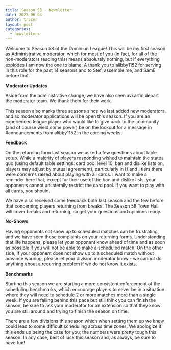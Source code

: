 ```yaml
---
title: Season 58 - Newsletter
date: 2023-06-04
author: tracer
layout: post
categories:
  - newsletters
---
```

Welcome to Season 58 of the Dominion League! This will be my first season as Administrative moderator, which for most of you (in fact, for all of the non-moderators reading this) means absolutely nothing, but if everything explodes I am now the one to blame. A thank you to alibby1152 for serving in this role for the past 14 seasons and to Stef, assemble me, and SamE before that.

**Moderator Updates**

A﻿side from the administrative change, we have also seen avi.arfin depart the moderator team. We thank them for their work.

T﻿his season also marks three seasons since we last added new moderators, and so moderator applications will be open this season. If you are an experienced league player who would like to give back to the community (and of course wield s﻿ome power) be on the lookout for a message in #announcements from alibby1152 in the coming weeks.

**F﻿eedback**

O﻿n the returning form last season we asked a few questions about table setup. While a majority of players responding wished to maintain the status quo (using default table settings: card pool level 10, ban and dislike lists on, players may adjust by mutual agreement), particularly in H and I tiers there were concerns raised about playing with all cards. I want to make a reminder here that, except for their use of the ban and dislike lists, your opponents cannot unilaterally restrict the card pool. If you want to play with all cards, you should.

W﻿e have also received some feedback both last season and the few before that concerning players returning from breaks. The Season 58 Town Hall will cover breaks and returning, so get your questions and opinions ready.

**N﻿o-Shows**

H﻿aving opponents not show up to scheduled matches can be frustrating, and we have seen these complaints on your returning forms. Understanding that life happens, please let your opponent know ahead of time and as soon as possible if you will not be able to make a scheduled match. On the other side, if your opponent does not show up to a scheduled match without advance warning, please let your division moderator know - we cannot do anything about a recurring problem if we do not know it exists.

**B﻿enchmarks**

S﻿tarting this season we are starting a more consistent enforcement of the scheduling benchmarks, which encourage players to never be in a situation where they will need to schedule 2 or more matches more than a single week. If you are falling behind this pace but still think you can finish the season, be sure to ask your moderator for an extension so that they know you are still around and trying to finish the season on time.

T﻿here are a few divisions this season which when setting them up we knew could lead to some difficult scheduling across time zones. We apologize if this ends up being the case for you; the numbers were pretty tough this season. In any case, best of luck this season and, as always, be sure to have fun!
